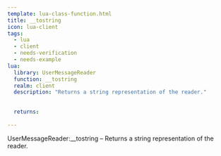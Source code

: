 ```yaml
---
template: lua-class-function.html
title: __tostring
icon: lua-client
tags:
  - lua
  - client
  - needs-verification
  - needs-example
lua:
  library: UserMessageReader
  function: __tostring
  realm: client
  description: "Returns a string representation of the reader."
  
  
  returns:
    
---
```


<div class="lua__search__keywords">
UserMessageReader:__tostring &#x2013; Returns a string representation of the reader.
</div>
